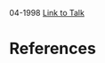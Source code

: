 

04-1998
[Link to Talk](https://www.churchofjesuschrist.org/study/general-conference/1998/04/priesthood-session?lang=eng)



# References
